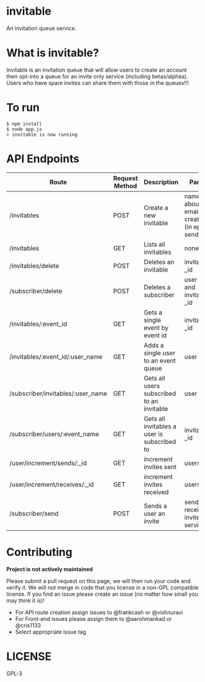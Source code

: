 invitable
=========
An invitation queue service.

# What is invitable?
Invitable is an invitation queue that will allow users to create an account then opt-into a queue for an invite only service (including betas/alphas).
Users who have spare invites can share them with those in the queues!!!

# To run
```
$ npm install
$ node app.js
> invitable is now running
```
# API Endpoints
| Route | Request Method  | Description | Params |
| ----|--------- | ------------- |------------|
|/invitables|POST | Create a new invitable | name, url, about, email, creation (in epoch), sendable |
|/invitables|GET |Lists all invitables | none |
|/invitables/delete|POST|Deletes an invitable| invitable _id|
|/subscriber/delete|POST|Deletes a subscriber|user _id and invitable _id|
|/invitables/:event_id|GET |Gets a single event by event id|invitable _id|
|/invitables/:event_id/:user_name|GET |Adds a single user to an event queue|user _id|
|/subscriber/invitables/:user_name|GET|Gets all users subscribed to an invitable|user _id|
|/subscriber/users/:event_name|GET|Gets all invitables a user is subscribed to|invitable _id|
|/user/increment/sends/:_id|GET| increment invites sent| users _id|
|/user/increment/receives/:_id|GET| increment invites received| users _id|
|/subscriber/send|POST|Sends a user an invite|sender, receiver, inviteCode, service|

# Contributing

**Project is not actively maintained**

Please submit a pull request on this page, we will then run your code and verify it.  We will not merge in code that you license in a non-GPL compatible license.
If you find an issue please create an issue (no matter how small you may think it is)!  
- For API route creation assign issues to @frankcash or @vishnuravi
- For Front-end issues please assign them to @aarohmankad or @cris1133
- Select appropriate issue tag

# LICENSE
GPL-3
